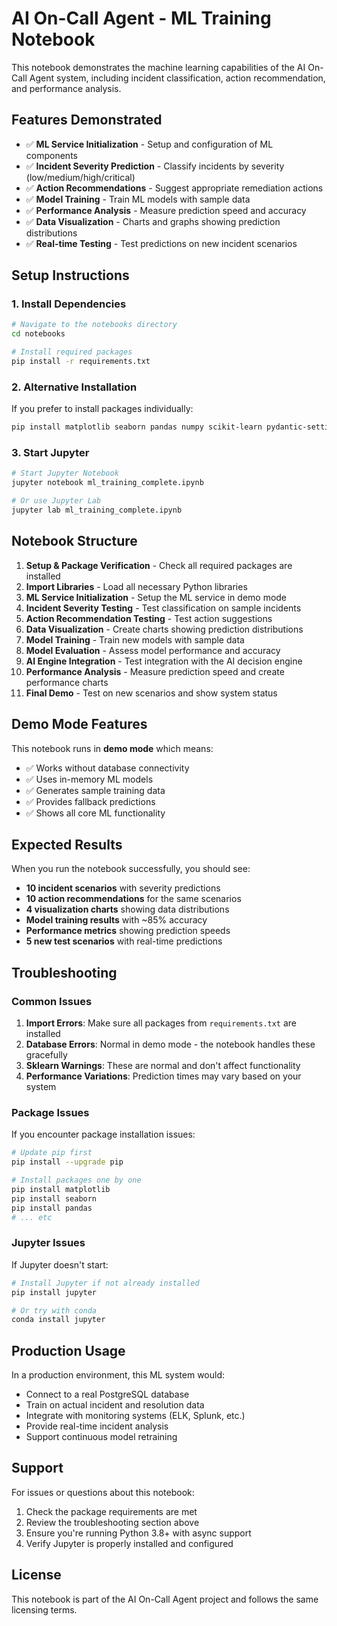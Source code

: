 # AI On-Call Agent - ML Training Notebook

This notebook demonstrates the machine learning capabilities of the AI On-Call Agent system, including incident classification, action recommendation, and performance analysis.

## Features Demonstrated

- ✅ **ML Service Initialization** - Setup and configuration of ML components
- ✅ **Incident Severity Prediction** - Classify incidents by severity (low/medium/high/critical)
- ✅ **Action Recommendations** - Suggest appropriate remediation actions
- ✅ **Model Training** - Train ML models with sample data
- ✅ **Performance Analysis** - Measure prediction speed and accuracy
- ✅ **Data Visualization** - Charts and graphs showing prediction distributions
- ✅ **Real-time Testing** - Test predictions on new incident scenarios

## Setup Instructions

### 1. Install Dependencies

```bash
# Navigate to the notebooks directory
cd notebooks

# Install required packages
pip install -r requirements.txt
```

### 2. Alternative Installation

If you prefer to install packages individually:

```bash
pip install matplotlib seaborn pandas numpy scikit-learn pydantic-settings python-dotenv structlog rich sqlalchemy asyncpg greenlet jupyter
```

### 3. Start Jupyter

```bash
# Start Jupyter Notebook
jupyter notebook ml_training_complete.ipynb

# Or use Jupyter Lab
jupyter lab ml_training_complete.ipynb
```

## Notebook Structure

1. **Setup & Package Verification** - Check all required packages are installed
2. **Import Libraries** - Load all necessary Python libraries
3. **ML Service Initialization** - Setup the ML service in demo mode
4. **Incident Severity Testing** - Test classification on sample incidents
5. **Action Recommendation Testing** - Test action suggestions
6. **Data Visualization** - Create charts showing prediction distributions
7. **Model Training** - Train new models with sample data
8. **Model Evaluation** - Assess model performance and accuracy
9. **AI Engine Integration** - Test integration with the AI decision engine
10. **Performance Analysis** - Measure prediction speed and create performance charts
11. **Final Demo** - Test on new scenarios and show system status

## Demo Mode Features

This notebook runs in **demo mode** which means:

- ✅ Works without database connectivity
- ✅ Uses in-memory ML models
- ✅ Generates sample training data
- ✅ Provides fallback predictions
- ✅ Shows all core ML functionality

## Expected Results

When you run the notebook successfully, you should see:

- **10 incident scenarios** with severity predictions
- **10 action recommendations** for the same scenarios
- **4 visualization charts** showing data distributions
- **Model training results** with ~85% accuracy
- **Performance metrics** showing prediction speeds
- **5 new test scenarios** with real-time predictions

## Troubleshooting

### Common Issues

1. **Import Errors**: Make sure all packages from `requirements.txt` are installed
2. **Database Errors**: Normal in demo mode - the notebook handles these gracefully
3. **Sklearn Warnings**: These are normal and don't affect functionality
4. **Performance Variations**: Prediction times may vary based on your system

### Package Issues

If you encounter package installation issues:

```bash
# Update pip first
pip install --upgrade pip

# Install packages one by one
pip install matplotlib
pip install seaborn
pip install pandas
# ... etc
```

### Jupyter Issues

If Jupyter doesn't start:

```bash
# Install Jupyter if not already installed
pip install jupyter

# Or try with conda
conda install jupyter
```

## Production Usage

In a production environment, this ML system would:

- Connect to a real PostgreSQL database
- Train on actual incident and resolution data
- Integrate with monitoring systems (ELK, Splunk, etc.)
- Provide real-time incident analysis
- Support continuous model retraining

## Support

For issues or questions about this notebook:

1. Check the package requirements are met
2. Review the troubleshooting section above
3. Ensure you're running Python 3.8+ with async support
4. Verify Jupyter is properly installed and configured

## License

This notebook is part of the AI On-Call Agent project and follows the same licensing terms.
